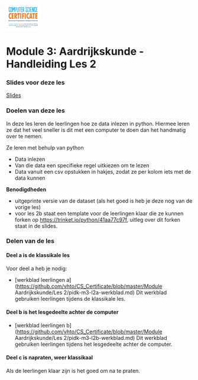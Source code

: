 <img src="../../img/Logo cs-certificate.jpg" style="zoom:9%">

# Module 3: Aardrijkskunde - Handleiding Les 2

### Slides voor deze les

[Slides](https://slides.com/vhto/aardrijkskunde2)

### Doelen van deze les

In deze les leren de leerlingen hoe ze data inlezen in python. Hiermee leren ze dat het veel sneller is dit met een computer te doen dan het handmatig over te nemen. 

Ze leren met behulp van python

- Data inlezen
- Van die data een specifieke regel uitkiezen om te lezen
- Data vanuit een csv opstukken in hakjes, zodat ze per kolom iets met de data kunnen

**Benodigdheden**

- uitgeprinte versie van de dataset (als het goed is heb je deze nog van de vorige les)
- voor les 2b staat een template voor de leerlingen klaar die ze kunnen forken op https://trinket.io/python/41aa77c97f, uitleg over dit forken staat in de slides.

### Delen van de les

#### Deel a is de klassikale les

Voor deel a heb je nodig:

- [werkblad leerlingen a](https://github.com/vhto/CS_Certificate/blob/master/Module Aardrijkskunde/Les 2/pidk-m3-l2a-werkblad.md) Dit werkblad gebruiken leerlingen tijdens de klassikale les.

#### Deel b is het lesgedeelte achter de computer

- [werkblad leerlingen b](https://github.com/vhto/CS_Certificate/blob/master/Module Aardrijkskunde/Les 2/pidk-m3-l2b-werkblad.md) Dit werkblad gebruiken leerlingen tijdens het lesgedeelte achter de computer.

#### Deel c is napraten, weer klassikaal

Als de leerlingen klaar zijn is het goed om na te praten. 

